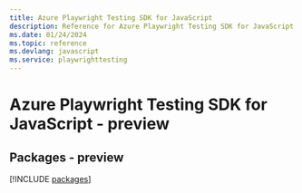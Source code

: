 ```yaml
---
title: Azure Playwright Testing SDK for JavaScript
description: Reference for Azure Playwright Testing SDK for JavaScript
ms.date: 01/24/2024
ms.topic: reference
ms.devlang: javascript
ms.service: playwrighttesting
---
```

# Azure Playwright Testing SDK for JavaScript - preview
## Packages - preview
[!INCLUDE [packages](playwright-testing-index.md)]